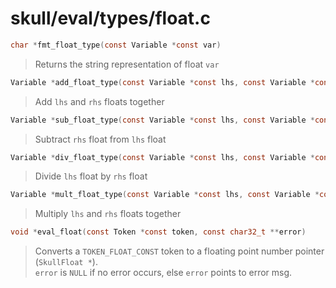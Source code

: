 # skull/eval/types/float.c

```c
char *fmt_float_type(const Variable *const var)
```

> Returns the string representation of float `var`

```c
Variable *add_float_type(const Variable *const lhs, const Variable *const rhs)
```

> Add `lhs` and `rhs` floats together

```c
Variable *sub_float_type(const Variable *const lhs, const Variable *const rhs)
```

> Subtract `rhs` float from `lhs` float

```c
Variable *div_float_type(const Variable *const lhs, const Variable *const rhs)
```

> Divide `lhs` float by `rhs` float

```c
Variable *mult_float_type(const Variable *const lhs, const Variable *const rhs)
```

> Multiply `lhs` and `rhs` floats together

```c
void *eval_float(const Token *const token, const char32_t **error)
```

> Converts a `TOKEN_FLOAT_CONST` token to a floating point number pointer (`SkullFloat *`).
> \
> `error` is `NULL` if no error occurs, else `error` points to error msg.

